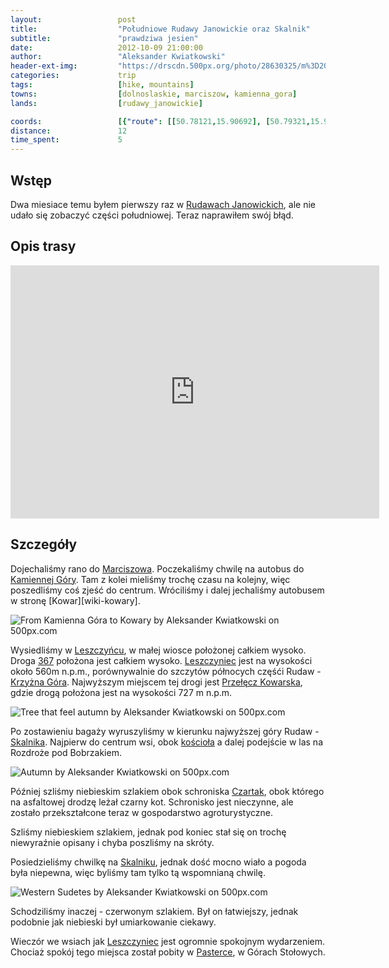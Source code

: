 ```yaml
---
layout:                 post
title:                  "Południowe Rudawy Janowickie oraz Skalnik"
subtitle:               "prawdziwa jesien"
date:                   2012-10-09 21:00:00
author:                 "Aleksander Kwiatkowski"
header-ext-img:         "https://drscdn.500px.org/photo/28630325/m%3D2048/16d1d770d1e913616204f2d913698cb0"
categories:             trip
tags:                   [hike, mountains]
towns:                  [dolnoslaskie, marciszow, kamienna_gora]
lands:                  [rudawy_janowickie]

coords:                 [{"route": [[50.78121,15.90692], [50.79321,15.90726], [50.79806,15.89340], [50.80631,15.89314], [50.81889,15.91460], [50.79486,15.90473]], "type": "hike"}]
distance:               12
time_spent:             5
---
```


[wiki-rudawy]:          https://pl.wikipedia.org/wiki/Rudawy_Janowickie
[wiki-367]:             https://pl.wikipedia.org/wiki/Droga_wojew%C3%B3dzka_nr_367
[wiki-marciszow]:       https://pl.wikipedia.org/wiki/Trzci%C5%84sko
[wiki-kamienna_gora]:   https://pl.wikipedia.org/wiki/Kamienna_G%C3%B3ra  
[wiki-leszczyniec]:     https://pl.wikipedia.org/wiki/Leszczyniec_(wojew%C3%B3dztwo_dolno%C5%9Bl%C4%85skie)
[wiki-krzyzna]:         https://pl.wikipedia.org/wiki/Krzy%C5%BCna_G%C3%B3ra
[wiki-skalnik]:         https://pl.wikipedia.org/wiki/Skalnik_(Rudawy_Janowickie)
[wiki-leszcz-kosciol]:  https://pl.wikipedia.org/wiki/Parafia_%C5%9Bw._Bart%C5%82omieja_Aposto%C5%82a_w_Leszczy%C5%84cu
[wiki-czartak]:         https://pl.wikipedia.org/wiki/Schronisko_%E2%80%9ECzartak%E2%80%9D
[wiki-przel-kowarska]:  https://pl.wikipedia.org/wiki/Prze%C5%82%C4%99cz_Kowarska
[wiki-pasterka]:        https://pl.wikipedia.org/wiki/Pasterka_(wojew%C3%B3dztwo_dolno%C5%9Bl%C4%85skie)

Wstęp
-----

Dwa miesiace temu byłem pierwszy raz w [Rudawach Janowickich][wiki-rudawy], ale nie udało się zobaczyć części
południowej. Teraz naprawiłem swój błąd.

Opis trasy
----------

<iframe height='405' width='590' frameborder='0' allowtransparency='true' scrolling='no' src='https://www.strava.com/activities/333290287/embed/759872385928bc1bf0b8123c01ee7bf551313129'></iframe>

Szczegóły
---------

Dojechaliśmy rano do [Marciszowa][wiki-marciszow]. Poczekaliśmy chwilę na autobus do [Kamiennej Góry][wiki-kamienna_gora].
Tam z kolei mieliśmy trochę czasu na kolejny, więc poszedliśmy coś zjeść do centrum. Wróciliśmy i dalej jechaliśmy
autobusem w stronę [Kowar][wiki-kowary].

<div class='pixels-photo'>
  <p>
    <img src='https://drscdn.500px.org/photo/23974233/m%3D900/9c99f9448b32b06c16d15a181e9c0eac' alt='From Kamienna Góra to Kowary by Aleksander Kwiatkowski on 500px.com'>
  </p>
  <a href='https://500px.com/photo/23974233/from-kamienna-g%C3%B3ra-to-kowary-by-aleksander-kwiatkowski' alt='From Kamienna Góra to Kowary by Aleksander Kwiatkowski on 500px.com'></a>
</div>
<script type='text/javascript' src='https://500px.com/embed.js'></script>

Wysiedliśmy w [Leszczyńcu][wiki-leszczyniec], w małej wiosce położonej całkiem wysoko. Droga [367][wiki-367] położona jest
całkiem wysoko. [Leszczyniec][wiki-leszczyniec] jest na wysokości około 560m n.p.m., porównywalnie do szczytów
północych częśći Rudaw - [Krzyżna Góra][wiki-krzyzna]. Najwyższym miejscem tej drogi jest
[Przełęcz Kowarska][wiki-przel-kowarska], gdzie drogą położona jest na wysokości 727 m n.p.m.

<div class='pixels-photo'>
  <p>
    <img src='https://drscdn.500px.org/photo/28630541/m%3D900/95a34e8de1a1fd4107b8f09acccc94bb' alt='Tree that feel autumn by Aleksander Kwiatkowski on 500px.com'>
  </p>
  <a href='https://500px.com/photo/28630541/tree-that-feel-autumn-by-aleksander-kwiatkowski' alt='Tree that feel autumn by Aleksander Kwiatkowski on 500px.com'></a>
</div>
<script type='text/javascript' src='https://500px.com/embed.js'></script>

Po zostawieniu bagaży wyruszyliśmy w kierunku najwyższej góry Rudaw - [Skalnika][wiki-skalnik].
Najpierw do centrum wsi, obok [kościoła][wiki-leszcz-kosciol] a dalej podejście w las na
Rozdroże pod Bobrzakiem.

<div class='pixels-photo'>
  <p>
    <img src='https://drscdn.500px.org/photo/23974283/m%3D900/b6afd17dce0f487a7b80a9d21109ef6b' alt='Autumn by Aleksander Kwiatkowski on 500px.com'>
  </p>
  <a href='https://500px.com/photo/23974283/autumn-by-aleksander-kwiatkowski' alt='Autumn by Aleksander Kwiatkowski on 500px.com'></a>
</div>
<script type='text/javascript' src='https://500px.com/embed.js'></script>

Później szliśmy niebieskim szlakiem obok schroniska [Czartak][wiki-czartak], obok którego na asfaltowej drodzę leżał
czarny kot. Schronisko jest nieczynne, ale zostało przekształcone teraz w gospodarstwo agroturystyczne.

Szliśmy niebieskiem szlakiem, jednak pod koniec stał się on trochę niewyraźnie opisany i chyba poszliśmy na skróty.

Posiedzieliśmy chwilkę na [Skalniku][wiki-skalnik], jednak dość mocno wiało a pogoda była niepewna, więc byliśmy tam
tylko tą wspomnianą chwilę.

<div class='pixels-photo'>
  <p>
    <img src='https://drscdn.500px.org/photo/28662503/m%3D900/b531ba5d01d1f59506564418d4af42fa' alt='Western Sudetes by Aleksander Kwiatkowski on 500px.com'>
  </p>
  <a href='https://500px.com/photo/28662503/western-sudetes-by-aleksander-kwiatkowski' alt='Western Sudetes by Aleksander Kwiatkowski on 500px.com'></a>
</div>
<script type='text/javascript' src='https://500px.com/embed.js'></script>

Schodziliśmy inaczej - czerwonym szlakiem. Był on łatwiejszy, jednak podobnie jak niebieski był umiarkowanie ciekawy.

Wieczór we wsiach jak [Leszczyniec][wiki-leszczyniec] jest ogromnie spokojnym wydarzeniem. Chociaż
spokój tego miejsca został pobity w [Pasterce][wiki-pasterka], w Górach Stołowych.
